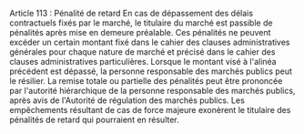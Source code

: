 Article 113 : Pénalité de retard
En cas de dépassement des délais contractuels fixés par le marché, le
titulaire du marché est passible de pénalités après mise en demeure
préalable.
Ces pénalités ne peuvent excéder un certain montant fixé dans le cahier
des clauses administratives générales pour chaque nature de marché et
précisé dans le cahier des clauses administratives particulières.
Lorsque le montant visé à l'alinéa précédent est dépassé, la personne
responsable des marchés publics peut le résilier.
La remise totale ou partielle des pénalités peut être prononcée par
l'autorité hiérarchique de la personne responsable des marchés publics,
après avis de l'Autorité de régulation des marchés publics.
Les empêchements résultant de cas de force majeure exonèrent le
titulaire des pénalités de retard qui pourraient en résulter.